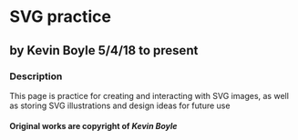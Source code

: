 # SVG practice
## by Kevin Boyle 5/4/18 to present

### Description
This page is practice for creating and interacting with SVG images, as well as storing SVG illustrations and design ideas for future use


#### Original works are copyright of _Kevin Boyle_

